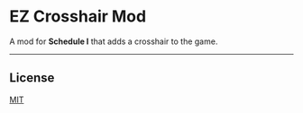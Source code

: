 # EZ Crosshair Mod
A mod for **Schedule I** that adds a crosshair to the game.

---

## License

[MIT](https://choosealicense.com/licenses/mit/)